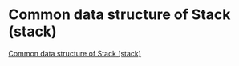 # Common data structure of Stack (stack)
[Common data structure of Stack (stack)](https://aiwithcloud.com/2022/09/19/common_data_structure_of_stack_stack/)
